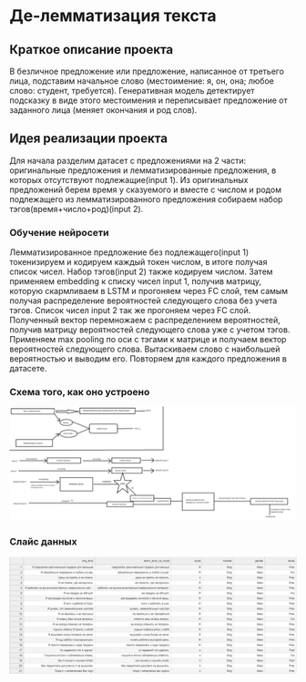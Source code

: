 # Де-лемматизация текста
## Краткое описание проекта
В безличное предложение или предложение, написанное от третьего лица, подставим начальное слово (местоимение: я, он, она; любое слово: студент, требуется). Генеративная модель детектирует подсказку в виде этого местоимения и переписывает предложение от заданного лица (меняет окончания и род слов).

## Идея реализации проекта
Для начала разделим датасет с предложениями на 2 части: оригинальные предложения и лемматизированные предложения, в которых отсутствуют подлежащие(input 1). Из оригинальных предложений берем время у сказуемого и вместе с числом и родом подлежащего из лемматизированного предложения собираем набор тэгов(время+число+род)(input 2).
### Обучение нейросети
Лемматизированное предложение без подлежащего(input 1) токенизируем и кодируем каждый токен числом, в итоге получая список чисел. Набор тэгов(input 2) также кодируем числом. Затем применяем embedding к списку чисел input 1, получив матрицу, которую скармливаем в LSTM и прогоняем через FC слой, тем самым получая распределение вероятностей следующего слова без учета тэгов. Список чисел input 2 так же прогоняем через FC слой. Полученный вектор перемножаем с распределением вероятностей, получив матрицу вероятностей следующего слова уже с учетом тэгов. Применяем max pooling по оси с тэгами к матрице и получаем вектор вероятностей следующего слова. Вытаскиваем слово с наибольшей вероятностью и выводим его. Повторяем для каждого предложения в датасете.
### Схема того, как оно устроено
![ML Scheme](ML_project_scheme.png)
### Слайс данных
![inp_features_slice](inp_features_slice.png)
